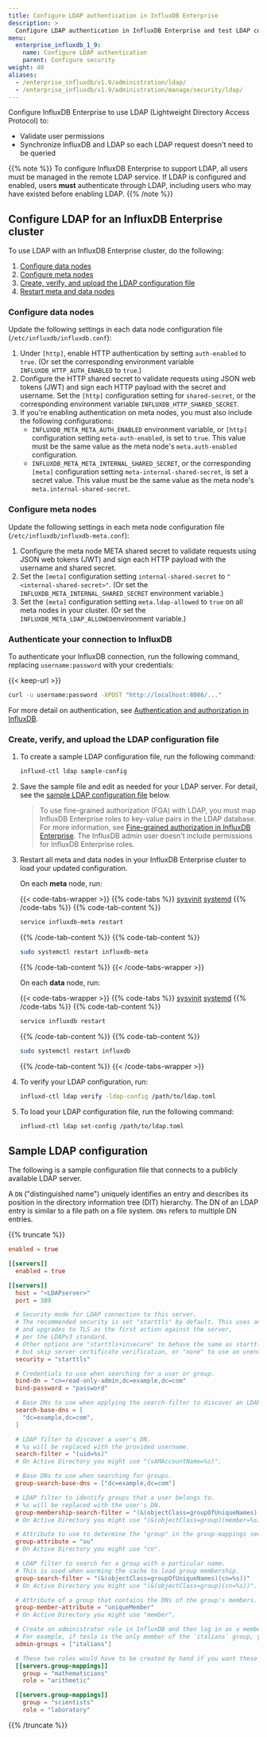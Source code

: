 ```yaml
---
title: Configure LDAP authentication in InfluxDB Enterprise
description: >
  Configure LDAP authentication in InfluxDB Enterprise and test LDAP connectivity.
menu:
  enterprise_influxdb_1_9:
    name: Configure LDAP authentication
    parent: Configure security
weight: 40
aliases:
  - /enterprise_influxdb/v1.9/administration/ldap/
  - /enterprise_influxdb/v1.9/administration/manage/security/ldap/
---
```


Configure InfluxDB Enterprise to use LDAP (Lightweight Directory Access Protocol) to:

- Validate user permissions
- Synchronize InfluxDB and LDAP so each LDAP request doesn't need to be queried

{{% note %}}
To configure InfluxDB Enterprise to support LDAP, all users must be managed in the remote LDAP service.
If LDAP is configured and enabled, users **must** authenticate through LDAP, including users who may have existed before enabling LDAP.
{{% /note %}}

## Configure LDAP for an InfluxDB Enterprise cluster

To use LDAP with an InfluxDB Enterprise cluster, do the following:

1. [Configure data nodes](#configure-data-nodes)
2. [Configure meta nodes](#configure-meta-nodes)
3. [Create, verify, and upload the LDAP configuration file](#create-verify-and-upload-the-ldap-configuration-file)
4. [Restart meta and data nodes](#restart-meta-and-data-nodes)

### Configure data nodes

Update the following settings in each data node configuration file (`/etc/influxdb/influxdb.conf`):

1. Under `[http]`, enable HTTP authentication by setting `auth-enabled` to `true`.
   (Or set the corresponding environment variable `INFLUXDB_HTTP_AUTH_ENABLED` to `true`.)
2. Configure the HTTP shared secret to validate requests using JSON web tokens (JWT) and sign each HTTP payload with the secret and username.
   Set the `[http]` configuration setting for `shared-secret`, or the corresponding environment variable `INFLUXDB_HTTP_SHARED_SECRET`.
3. If you're enabling authentication on meta nodes, you must also include the following configurations:
   - `INFLUXDB_META_META_AUTH_ENABLED` environment variable, or `[http]` configuration setting `meta-auth-enabled`, is set to `true`.
     This value must be the same value as the meta node's `meta.auth-enabled` configuration.
   - `INFLUXDB_META_META_INTERNAL_SHARED_SECRET`,
     or the corresponding `[meta]` configuration setting `meta-internal-shared-secret`,
     is set a secret value.
     This value must be the same value as the meta node's `meta.internal-shared-secret`.

### Configure meta nodes

Update the following settings in each meta node configuration file (`/etc/influxdb/influxdb-meta.conf`):

1. Configure the meta node META shared secret to validate requests using JSON web tokens (JWT) and sign each HTTP payload with the username and shared secret.
2. Set the `[meta]` configuration setting `internal-shared-secret` to `"<internal-shared-secret>"`.
   (Or set the `INFLUXDB_META_INTERNAL_SHARED_SECRET` environment variable.)
3. Set the `[meta]` configuration setting `meta.ldap-allowed` to `true` on all meta nodes in your cluster.
   (Or set the `INFLUXDB_META_LDAP_ALLOWED`environment variable.)

### Authenticate your connection to InfluxDB

To authenticate your InfluxDB connection, run the following command, replacing `username:password` with your credentials:

{{< keep-url >}}
```bash
curl -u username:password -XPOST "http://localhost:8086/..."
```

For more detail on authentication, see [Authentication and authorization in InfluxDB](/enterprise_influxdb/v1.9/administration/authentication_and_authorization/).

### Create, verify, and upload the LDAP configuration file

1. To create a sample LDAP configuration file, run the following command:

    ```bash
    influxd-ctl ldap sample-config
    ```

2. Save the sample file and edit as needed for your LDAP server.
   For detail, see the [sample LDAP configuration file](#sample-ldap-configuration) below.

    > To use fine-grained authorization (FGA) with LDAP, you must map InfluxDB Enterprise roles to key-value pairs in the LDAP database.
    For more information, see [Fine-grained authorization in InfluxDB Enterprise](/enterprise_influxdb/v1.9/guides/fine-grained-authorization/).
    The InfluxDB admin user doesn't include permissions for InfluxDB Enterprise roles.

3. Restart all meta and data nodes in your InfluxDB Enterprise cluster to load your updated configuration.

   On each **meta** node, run:

   {{< code-tabs-wrapper >}}
   {{% code-tabs %}}
   [sysvinit](#)
   [systemd](#)
   {{% /code-tabs %}}
   {{% code-tab-content %}}
   ```sh
   service influxdb-meta restart
   ```
   {{% /code-tab-content %}}
   {{% code-tab-content %}}
   ```sh
   sudo systemctl restart influxdb-meta
   ```
   {{% /code-tab-content %}}
   {{< /code-tabs-wrapper >}}

   On each **data** node, run:

   {{< code-tabs-wrapper >}}
   {{% code-tabs %}}
   [sysvinit](#)
   [systemd](#)
   {{% /code-tabs %}}
   {{% code-tab-content %}}
   ```sh
   service influxdb restart
   ```
   {{% /code-tab-content %}}
   {{% code-tab-content %}}
   ```sh
   sudo systemctl restart influxdb
   ```
   {{% /code-tab-content %}}
   {{< /code-tabs-wrapper >}}


4. To verify your LDAP configuration, run:

    ```bash
    influxd-ctl ldap verify -ldap-config /path/to/ldap.toml
    ```

5. To load your LDAP configuration file, run the following command:

    ```bash
    influxd-ctl ldap set-config /path/to/ldap.toml
    ```


## Sample LDAP configuration

The following is a sample configuration file that connects to a publicly available LDAP server.

A `DN` ("distinguished name") uniquely identifies an entry and describes its position in the directory information tree (DIT) hierarchy.
The DN of an LDAP entry is similar to a file path on a file system.
`DNs` refers to multiple DN entries.

{{% truncate %}}
```toml
enabled = true

[[servers]]
  enabled = true

[[servers]]
  host = "<LDAPserver>"
  port = 389

  # Security mode for LDAP connection to this server.
  # The recommended security is set "starttls" by default. This uses an initial unencrypted connection
  # and upgrades to TLS as the first action against the server,
  # per the LDAPv3 standard.
  # Other options are "starttls+insecure" to behave the same as starttls
  # but skip server certificate verification, or "none" to use an unencrypted connection.
  security = "starttls"

  # Credentials to use when searching for a user or group.
  bind-dn = "cn=read-only-admin,dc=example,dc=com"
  bind-password = "password"

  # Base DNs to use when applying the search-filter to discover an LDAP user.
  search-base-dns = [
    "dc=example,dc=com",
  ]

  # LDAP filter to discover a user's DN.
  # %s will be replaced with the provided username.
  search-filter = "(uid=%s)"
  # On Active Directory you might use "(sAMAccountName=%s)".

  # Base DNs to use when searching for groups.
  group-search-base-dns = ["dc=example,dc=com"]

  # LDAP filter to identify groups that a user belongs to.
  # %s will be replaced with the user's DN.
  group-membership-search-filter = "(&(objectClass=groupOfUniqueNames)(uniqueMember=%s))"
  # On Active Directory you might use "(&(objectClass=group)(member=%s))".

  # Attribute to use to determine the "group" in the group-mappings section.
  group-attribute = "ou"
  # On Active Directory you might use "cn".

  # LDAP filter to search for a group with a particular name.
  # This is used when warming the cache to load group membership.
  group-search-filter = "(&(objectClass=groupOfUniqueNames)(cn=%s))"
  # On Active Directory you might use "(&(objectClass=group)(cn=%s))".

  # Attribute of a group that contains the DNs of the group's members.
  group-member-attribute = "uniqueMember"
  # On Active Directory you might use "member".

  # Create an administrator role in InfluxDB and then log in as a member of the admin LDAP group. Only members of a group with the administrator role can complete admin tasks.
  # For example, if tesla is the only member of the `italians` group, you must log in as tesla/password.
  admin-groups = ["italians"]

  # These two roles would have to be created by hand if you want these LDAP group memberships to do anything.
  [[servers.group-mappings]]
    group = "mathematicians"
    role = "arithmetic"

  [[servers.group-mappings]]
    group = "scientists"
    role = "laboratory"

```
{{% /truncate %}}

